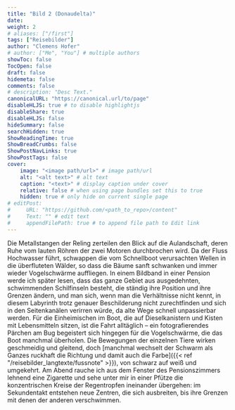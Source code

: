 ```yaml
---
title: "Bild 2 (Donaudelta)"
date: 
weight: 2
# aliases: ["/first"]
tags: ["Reisebilder"]
author: "Clemens Hofer"
# author: ["Me", "You"] # multiple authors
showToc: false
TocOpen: false
draft: false
hidemeta: false
comments: false
# description: "Desc Text."
canonicalURL: "https://canonical.url/to/page"
disableHLJS: true # to disable highlightjs
disableShare: true
disableHLJS: false
hideSummary: false
searchHidden: true
ShowReadingTime: true
ShowBreadCrumbs: false
ShowPostNavLinks: true
ShowPostTags: false
cover:
    image: "<image path/url>" # image path/url
    alt: "<alt text>" # alt text
    caption: "<text>" # display caption under cover
    relative: false # when using page bundles set this to true
    hidden: true # only hide on current single page
# editPost:
#     URL: "https://github.com/<path_to_repo>/content"
#     Text: "" # edit text
#     appendFilePath: true # to append file path to Edit link
---
```


Die Metallstangen der Reling zerteilen den Blick auf die Aulandschaft, deren Ruhe vom lauten Röhren der zwei Motoren durchbrochen wird. Da der Fluss Hochwasser führt, schwappen die vom Schnellboot verursachten Wellen in die überfluteten Wälder, so dass die Bäume sanft schwanken und immer wieder Vogelschwärme auffliegen. In einem Bildband in einer Pension werde ich später lesen, dass das ganze Gebiet aus ausgedehnten, schwimmenden Schilfinseln besteht, die ständig ihre Position und ihre Grenzen ändern, und man sich, wenn man die Verhältnisse nicht kennt, in diesem Labyrinth trotz genauer Beschilderung nicht zurechtfinden und sich in den Seitenkanälen verirren würde, da alte Wege schnell unpassierbar werden. Für die Einheimischen im Boot, die auf Dieselkanistern und Kisten mit Lebensmitteln sitzen, ist die Fahrt alltäglich – ein fotografierendes Pärchen am Bug begeistert sich hingegen für die Vogelschwärme, die das Boot manchmal überholen. Die Bewegungen der einzelnen Tiere wirken geschmeidig und gleitend, doch [manchmal wechselt der Schwarm als Ganzes ruckhaft die Richtung und damit auch die Farbe]({{< ref "/reisebilder_langtexte/fussnote" >}}), von schwarz auf weiß und umgekehrt. Am Abend rauche ich aus dem Fenster des Pensionszimmers lehnend eine Zigarette und sehe unter mir in einer Pfütze die konzentrischen Kreise der Regentropfen ineinander übergehen: im Sekundentakt entstehen neue Zentren, die sich ausbreiten, bis ihre Grenzen mit denen der anderen verschwimmen.